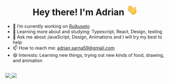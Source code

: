 <h1 align="center">Hey there! I'm Adrian <img width="36px" src="https://raw.githubusercontent.com/ABSphreak/ABSphreak/master/gifs/Hi.gif" alt="waving hand"/> </h1>

- 🔭 I’m currently working on [Ruikuseto](https://social-rikuseto.netlify.app/)
- 🌱 Learning more about and studying: Typescript, React, Design, testing
- 💬 Ask me about JavaScript, Design, Animations and I will try my best to help
- 📫 How to reach me: [adrian.sarna59@gmail.com](mailto:adrian.sarna59@gmail.com)
- 😄 Interests: Learning new things, trying out new kinds of food, drawing, and animation

<br />

<a href="https://github.com/Nightmare9254">
  <img  height="160em" src="https://github-readme-stats.vercel.app/api?username=Nightmare9254&show_icons=true&theme=github_dark" />
</a>
  
<a href="https://github.com/Nightmare9254">
  <img height="160em" src="https://github-readme-stats.vercel.app/api/top-langs/?username=Nightmare9254&layout=compact&theme=github_dark" />
</a>

  
